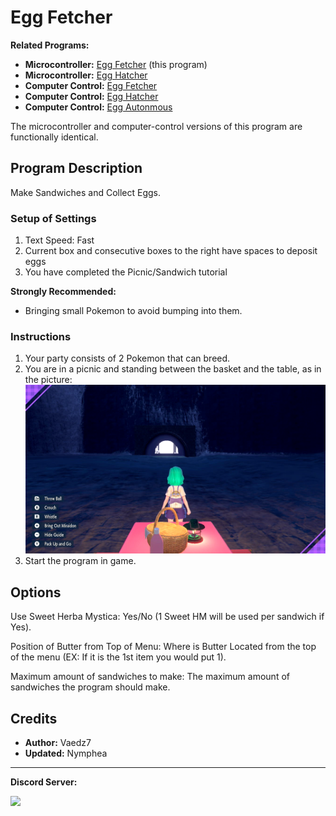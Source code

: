 # Egg Fetcher

**Related Programs:**
- **Microcontroller:** [Egg Fetcher](https://github.com/PokemonAutomation/Microcontroller/blob/master/Wiki/Programs/PokemonSV/EggFetcher.md) (this program)
- **Microcontroller:** [Egg Hatcher](https://github.com/PokemonAutomation/Microcontroller/blob/master/Wiki/Programs/PokemonSV/EggHatcher.md)
- **Computer Control:** [Egg Fetcher](https://github.com/PokemonAutomation/ComputerControl/blob/master/Wiki/Programs/PokemonSV/EggFetcher.md)
- **Computer Control:** [Egg Hatcher](https://github.com/PokemonAutomation/ComputerControl/blob/master/Wiki/Programs/PokemonSV/EggHatcher.md)
- **Computer Control:** [Egg Autonmous](https://github.com/PokemonAutomation/ComputerControl/blob/master/Wiki/Programs/PokemonSV/EggAutonomous.md)

The microcontroller and computer-control versions of this program are functionally identical.

## Program Description

Make Sandwiches and Collect Eggs.

### Setup of Settings

1. Text Speed: Fast
2. Current box and consecutive boxes to the right have spaces to deposit eggs
3. You have completed the Picnic/Sandwich tutorial

**Strongly Recommended:**
- Bringing small Pokemon to avoid bumping into them.

### Instructions

1. Your party consists of 2 Pokemon that can breed.
2. You are in a picnic and standing between the basket and the table, as in the picture:
   <img src="images/EggFetcher.png">
3. Start the program in game.


## Options

Use Sweet Herba Mystica: Yes/No (1 Sweet HM will be used per sandwich if Yes). 

Position of Butter from Top of Menu: Where is Butter Located from the top of the menu (EX: If it is the 1st item you would put 1).

Maximum amount of sandwiches to make: The maximum amount of sandwiches the program should make.

## Credits

- **Author:** Vaedz7
- **Updated:** Nymphea

<hr>

**Discord Server:** 

[<img src="https://canary.discordapp.com/api/guilds/695809740428673034/widget.png?style=banner2">](https://discord.gg/cQ4gWxN)
